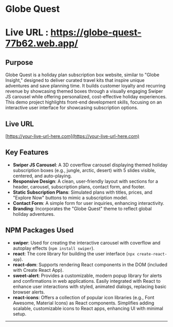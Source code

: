 # Globe Quest
# Live URL : https://globe-quest-77b62.web.app/
## Purpose
Globe Quest is a holiday plan subscription box website, similar to "Globe Insight," designed to deliver curated travel kits that inspire unique adventures and save planning time. It builds customer loyalty and recurring revenue by showcasing themed boxes through a visually engaging Swiper JS carousel while offering personalized, cost-effective holiday experiences. This demo project highlights front-end development skills, focusing on an interactive user interface for showcasing subscription options.

## Live URL
[https://your-live-url-here.com](https://your-live-url-here.com)  


## Key Features
- **Swiper JS Carousel**: A 3D coverflow carousel displaying themed holiday subscription boxes (e.g., jungle, arctic, desert) with 5 slides visible, centered, and auto-playing.
- **Responsive Design**: A clean, user-friendly layout with sections for a header, carousel, subscription plans, contact form, and footer.
- **Static Subscription Plans**: Simulated plans with titles, prices, and "Explore Now" buttons to mimic a subscription model.
- **Contact Form**: A simple form for user inquiries, enhancing interactivity.
- **Branding**: Incorporates the "Globe Quest" theme to reflect global holiday adventures.

## NPM Packages Used
- **swiper**: Used for creating the interactive carousel with coverflow and autoplay effects (`npm install swiper`).
- **react**: The core library for building the user interface (`npx create-react-app`).
- **react-dom**: Supports rendering React components in the DOM (included with Create React App).
- **sweet-alert**: Provides a customizable, modern popup library for alerts and confirmations in web applications. Easily integrated with React to enhance user interactions with styled, animated dialogs, replacing basic browser alerts.
- **react-icons**: Offers a collection of popular icon libraries (e.g., Font Awesome, Material Icons) as React components. Simplifies adding scalable, customizable icons to React apps, enhancing UI with minimal setup.

---
